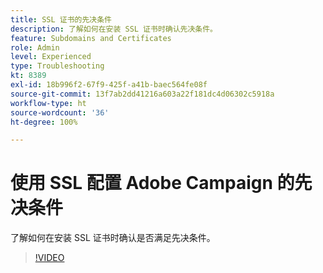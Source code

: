 ```yaml
---
title: SSL 证书的先决条件
description: 了解如何在安装 SSL 证书时确认先决条件。
feature: Subdomains and Certificates
role: Admin
level: Experienced
type: Troubleshooting
kt: 8389
exl-id: 18b996f2-67f9-425f-a41b-baec564fe08f
source-git-commit: 13f7ab2dd41216a603a22f181dc4d06302c5918a
workflow-type: ht
source-wordcount: '36'
ht-degree: 100%

---
```


# 使用 SSL 配置 Adobe Campaign 的先决条件

了解如何在安装 SSL 证书时确认是否满足先决条件。

>[!VIDEO](https://video.tv.adobe.com/v/335894?quality=12&learn=on)
